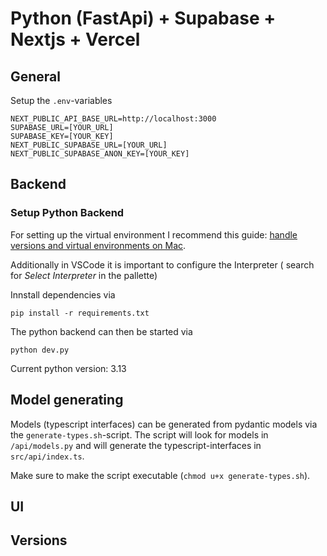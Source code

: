 # Python (FastApi) + Supabase + Nextjs + Vercel

## General

Setup the `.env`-variables

```
NEXT_PUBLIC_API_BASE_URL=http://localhost:3000
SUPABASE_URL=[YOUR_URL]
SUPABASE_KEY=[YOUR_KEY]
NEXT_PUBLIC_SUPABASE_URL=[YOUR_URL]
NEXT_PUBLIC_SUPABASE_ANON_KEY=[YOUR_KEY]
```

## Backend

### Setup Python Backend

For setting up the virtual environment I recommend this guide: [handle versions and virtual environments on Mac](https://medium.com/marvelous-mlops/the-rightway-to-install-python-on-a-mac-f3146d9d9a32).

Additionally in VSCode it is important to configure the Interpreter ( search for *Select Interpreter* in the pallette)

Innstall dependencies via

``` console
pip install -r requirements.txt
```

The python backend can then be started via

``` console
python dev.py
```

Current python version: 3.13

## Model generating

Models (typescript interfaces) can be generated from pydantic models via the `generate-types.sh`-script.
The script will look for models in `/api/models.py` and will generate the typescript-interfaces in `src/api/index.ts`.

Make sure to make the script executable (`chmod u+x generate-types.sh`).

## UI

## Versions


